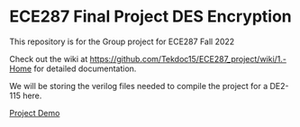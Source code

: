 # ECE287 Final Project DES Encryption
This repository is for the Group project for ECE287 Fall 2022

Check out the wiki at https://github.com/Tekdoc15/ECE287_project/wiki/1.-Home for detailed documentation.

We will be storing the verilog files needed to compile the project for a DE2-115 here.

[Project Demo](https://youtu.be/MuJubp8wAwM)
